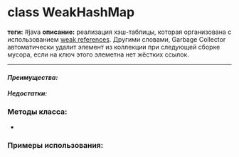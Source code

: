 # class WeakHashMap
**теги:** #java
**описание:**  реализация хэш-таблицы, которая организована с использованием [weak references](http://docs.oracle.com/javase/8/docs/api/java/lang/ref/WeakReference.html). Другими словами, Garbage Collector автоматически удалит элемент из коллекции при следующей сборке мусора, если на ключ этого элеметна нет жёстких ссылок.

---
#### *Преимущества:*

#### *Недостатки:*

### Методы класса:
- 

### Примеры использования:

